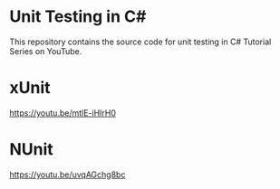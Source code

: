 # Unit Testing in C#
This repository contains the source code for unit testing in C# Tutorial Series on YouTube. 

# xUnit
https://youtu.be/mtlE-iHIrH0

# NUnit
https://youtu.be/uvqAGchg8bc
